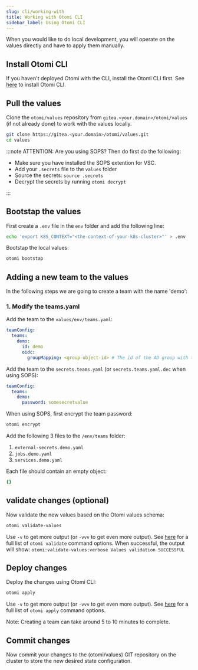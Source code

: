 ```yaml
---
slug: cli/working-with
title: Working with Otomi CLI
sidebar_label: Using Otomi CLI
---
```


When you would like to do local development, you will operate on the values directly and have to apply them manually.

## Install Otomi CLI

If you haven't deployed Otomi with the CLI, install the Otomi CLI first. See [here](/docs/cli) to install Otomi CLI.

## Pull the values

Clone the `otomi/values` repository from `gitea.<your.domain>/otomi/values` (if not already done) to work with the values locally.

```bash
git clone https://gitea.<your.domain>/otomi/values.git
cd values
```

:::note ATTENTION: Are you using SOPS? Then do first do the following:

- Make sure you have installed the SOPS extention for VSC.
- Add your `.secrets` file to the `values` folder
- Source the secrets: `source .secrets`
- Decrypt the secrets by running `otomi decrypt`

:::

## Bootstap the values

First create a `.env` file in the `env` folder and add the following line:

```bash
echo 'export K8S_CONTEXT="<the-context-of-your-k8s-cluster>"' > .env
```

Bootstap the local values:

```bash
otomi bootstap
```

## Adding a new team to the values

In the following steps we are going to create a team with the name 'demo':

### 1. Modify the teams.yaml

Add the team to the `values/env/teams.yaml`:

```yaml
teamConfig:
  teams:
    demo:
      id: demo
      oidc:
        groupMapping: <group-object-id> # The id of the AD group with the team members who need access to the team
```

Add the team to the `secrets.teams.yaml` (or `secrets.teams.yaml.dec` when using SOPS):

```yaml
teamConfig:
  teams:
    demo:
      password: somesecretvalue
```

When using SOPS, first encrypt the team password:

```bash
otomi encrypt
```

Add the following 3 files to the `/env/teams` folder:

1. `external-secrets.demo.yaml`
2. `jobs.demo.yaml`
3. `services.demo.yaml`

Each file should contain an empty object:

```yaml
{}
```

## validate changes (optional)

Now validate the new values based on the Otomi values schema:

```bash
otomi validate-values
```

Use `-v` to get more output (or `-vvv` to get even more output). See [here](/docs/cli/validate-values) for a full list of `otomi validate` command options. When successful, the output will show: `otomi:validate-values:verbose Values validation SUCCESSFUL`

## Deploy changes

Deploy the changes using Otomi CLI:

```bash
otomi apply
```

Use `-v` to get more output (or `-vvv` to get even more output). See [here](/docs/cli/apply) for a full list of `otomi apply` command options.

Note: Creating a team can take around 5 to 10 minutes to complete.

## Commit changes

Now commit your changes to the (otomi/values) GIT repository on the cluster to store the new desired state configuration.
